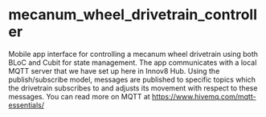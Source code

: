 # mecanum_wheel_drivetrain_controller

Mobile app interface for controlling a mecanum wheel drivetrain using both BLoC and Cubit for state
management. The app communicates with a local MQTT server that we have set up here in Innov8 Hub.
Using the publish/subscribe model, messages are published to specific topics which the drivetrain
subscribes to and adjusts its movement with respect to these messages. You can read more on MQTT
at https://www.hivemq.com/mqtt-essentials/
